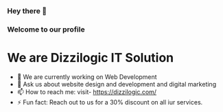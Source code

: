 ### Hey there 👋
### Welcome to our profile
# We are Dizzilogic IT Solution

- 🔭 We are currently working on Web Development 
- 💬 Ask us about website design and development and digital marketing
- 📫 How to reach me: visit- https://dizzilogic.com/
- ⚡ Fun fact: Reach out to us for a 30% discount on all iur services.


